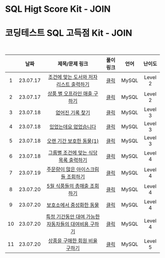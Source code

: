 # SQL Higt Score Kit - JOIN
# 코딩테스트 SQL 고득점 Kit - JOIN

<br>

||날짜|제목/문제 링크|풀이 링크|언어|난이도|
|:---:|:---:|:---:|:---:|:---:|:---:|
|1|23.07.17|[조건에 맞는 도서와 저자 리스트 출력하기](https://school.programmers.co.kr/learn/courses/30/lessons/131112?language=mysql)|[클릭](./solution/book_author.sql)|MySQL|Level 2|
|2|23.07.17|[상품 별 오프라인 매출 구하기](https://school.programmers.co.kr/learn/courses/30/lessons/131533?language=mysql)|[클릭](./solution/product_offline_sales.sql)|MySQL|Level 2|
|3|23.07.18|[없어진 기록 찾기](https://school.programmers.co.kr/learn/courses/30/lessons/59042?language=mysql)|[클릭](./solution/find_missing.sql)|MySQL|Level 3|
|4|23.07.18|[있었는데요 없었습니다](https://school.programmers.co.kr/learn/courses/30/lessons/59043?language=mysql)|[클릭](./solution/there_was_but_wasnt.sql)|MySQL|Level 3|
|5|23.07.18|[오랜 기간 보호한 동물(1)](https://school.programmers.co.kr/learn/courses/30/lessons/59044?language=mysql)|[클릭](./solution/long_time_protect.sql)|MySQL|Level 3|
|6|23.07.18|[그룹별 조건에 맞는 식당 목록 출력하기](https://school.programmers.co.kr/learn/courses/30/lessons/131124?language=mysql)|[클릭](./solution/restaurant_list.sql)|MySQL|Level 4|
|7|23.07.19|[주문량이 많은 아이스크림들 조회하기](https://school.programmers.co.kr/learn/courses/30/lessons/133027?language=mysql)|[클릭](./solution/heavy_order_icecream.sql)|MySQL|Level 4|
|8|23.07.20|[5월 식품들의 총매출 조회하기](https://school.programmers.co.kr/learn/courses/30/lessons/131117?language=mysql)|[클릭](./solution/MAY_total_sales.sql)|MySQL|Level 4|
|9|23.07.20|[보호소에서 중성화한 동물](https://school.programmers.co.kr/learn/courses/30/lessons/59045?language=mysql)|[클릭](./solution/neutered_animal.sql)|MySQL|Level 4|
|10|23.07.20|[특정 기간동안 대여 가능한 자동차들의 대여비용 구하기](https://school.programmers.co.kr/learn/courses/30/lessons/157339?language=mysql)|[클릭](./solution/possible_rental_fee.sql)|MySQL|Level 4|
|11|23.07.20|[상품을 구매한 회원 비율 구하기](https://school.programmers.co.kr/learn/courses/30/lessons/131534?language=mysql)|[클릭](./solution/purchase_user_ratio.sql)|MySQL|Level 5|
